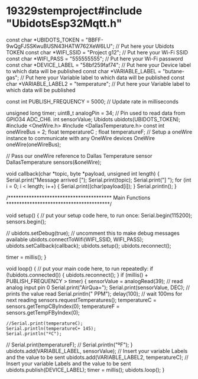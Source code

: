 # 19329stemproject#include "UbidotsEsp32Mqtt.h"

const char *UBIDOTS_TOKEN = "BBFF-9wQgFJSSKwuBUSN43HATW762XeW6LU";  // Put here your Ubidots TOKEN
const char *WIFI_SSID = "Project g12";                                        // Put here your Wi-Fi SSID
const char *WIFI_PASS = "555555555";                                 // Put here your Wi-Fi password
const char *DEVICE_LABEL = "58bf259faf74";                           // Put here your Device label to which data  will be published
const char *VARIABLE_LABEL = "butane-gas";                          // Put here your Variable label to which data  will be published
const char *VARIABLE_LABEL2 = "temperature";                        // Put here your Variable label to which data  will be published

const int PUBLISH_FREQUENCY = 5000;  // Update rate in milliseconds

unsigned long timer;
uint8_t analogPin = 34;  // Pin used to read data from GPIO34 ADC_CH6.
int sensorValue;
Ubidots ubidots(UBIDOTS_TOKEN);
#include <OneWire.h>
#include <DallasTemperature.h>
const int oneWireBus = 2;
float temperatureC ;
float temperatureF;
// Setup a oneWire instance to communicate with any OneWire devices
OneWire oneWire(oneWireBus);

// Pass our oneWire reference to Dallas Temperature sensor
DallasTemperature sensors(&oneWire);

void callback(char *topic, byte *payload, unsigned int length) {
  Serial.print("Message arrived [");
  Serial.print(topic);
  Serial.print("] ");
  for (int i = 0; i < length; i++) {
    Serial.print((char)payload[i]);
  }
  Serial.println();
}

/****************************************
   Main Functions
 ****************************************/

void setup() {
  // put your setup code here, to run once:
  Serial.begin(115200);
  sensors.begin();

  // ubidots.setDebug(true);  // uncomment this to make debug messages available
  ubidots.connectToWifi(WIFI_SSID, WIFI_PASS);
  ubidots.setCallback(callback);
  ubidots.setup();
  ubidots.reconnect();

  timer = millis();
}

void loop() {
  // put your main code here, to run repeatedly:
  if (!ubidots.connected()) {
    ubidots.reconnect();
  }
  if (millis() + PUBLISH_FREQUENCY > timer) {
    sensorValue = analogRead(39);  // read analog input pin 0
    Serial.print("AirQua=");
    Serial.print(sensorValue, DEC);  // prints the value read
    Serial.println(" PPM");
    delay(100);  // wait 100ms for next reading
    sensors.requestTemperatures();
    temperatureC = sensors.getTempCByIndex(0);
    temperatureF = sensors.getTempFByIndex(0);
    
    //Serial.print(temperatureC);
    Serial.println(temperatureC+ 145);
    Serial.println("ºC");
   // Serial.print(temperatureF);
   // Serial.println("ºF");
  }
  ubidots.add(VARIABLE_LABEL, sensorValue);   // Insert your variable Labels and the value to be sent
  ubidots.add(VARIABLE_LABEL2, temperatureC);  // Insert your variable Labels and the value to be sent
  ubidots.publish(DEVICE_LABEL);
  timer = millis();
  ubidots.loop();
}
